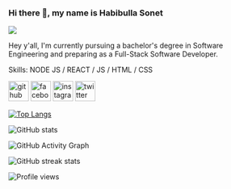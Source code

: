 ### Hi there 👋, my name is Habibulla Sonet
![](https://user-images.githubusercontent.com/82251942/131951544-d191bdc7-49dc-4881-be7e-9fc5b406380c.jpg)

Hey y'all, I'm currently pursuing a bachelor's degree in Software Engineering and preparing as a Full-Stack Software Developer.

Skills: NODE JS / REACT / JS / HTML / CSS



[<img src='https://cdn.jsdelivr.net/npm/simple-icons@3.0.1/icons/github.svg' alt='github' height='40'>](https://github.com/habibullasonet)  [<img src='https://cdn.jsdelivr.net/npm/simple-icons@3.0.1/icons/facebook.svg' alt='facebook' height='40'>](https://www.facebook.com/habibulla.sonet)  [<img src='https://cdn.jsdelivr.net/npm/simple-icons@3.0.1/icons/instagram.svg' alt='instagram' height='40'>](https://www.instagram.com/habibullasonet/)  [<img src='https://cdn.jsdelivr.net/npm/simple-icons@3.0.1/icons/twitter.svg' alt='twitter' height='40'>](https://twitter.com/habibullasonet)  

[![Top Langs](https://github-readme-stats.vercel.app/api/top-langs/?username=habibullasonet)](https://github.com/anuraghazra/github-readme-stats)

![GitHub stats](https://github-readme-stats.vercel.app/api?username=habibullasonet&show_icons=true)  

![GitHub Activity Graph](https://activity-graph.herokuapp.com/graph?username=habibullasonet)  

![GitHub streak stats](https://github-readme-streak-stats.herokuapp.com/?user=habibullasonet)  

![Profile views](https://gpvc.arturio.dev/habibullasonet)  
